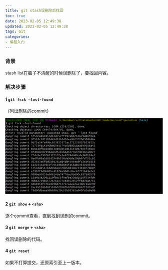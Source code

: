 ```yaml
---
title: git stash误删除后找回
toc: true
date: 2023-02-05 12:49:38
updated: 2023-02-05 12:49:38
tags: Git
categories: 
- 编程入门
---
```


### 背景

stash list在脑子不清醒的时候误删除了，要找回内容。

### 解决步骤

#### 1 `git fsck –lost-found`
（列出删除的commit）

![](/images/GitStash误删除后找回/image-20230110194243929.png)

#### 2 `git show` + `<sha>`

逐个commit查看，直到找到误删的commit。

#### 3 `git merge` + `<sha>`

找回误删除的代码。

#### 4 `git reset`

如果不打算提交，还原索引至上一版本。